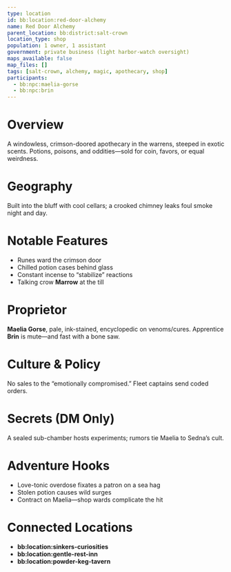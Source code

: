```yaml
---
type: location
id: bb:location:red-door-alchemy
name: Red Door Alchemy
parent_location: bb:district:salt-crown
location_type: shop
population: 1 owner, 1 assistant
government: private business (light harbor-watch oversight)
maps_available: false
map_files: []
tags: [salt-crown, alchemy, magic, apothecary, shop]
participants:
  - bb:npc:maelia-gorse
  - bb:npc:brin
---
```


# Overview
A windowless, crimson-doored apothecary in the warrens, steeped in exotic scents. Potions, poisons, and oddities—sold for coin, favors, or equal weirdness.

# Geography
Built into the bluff with cool cellars; a crooked chimney leaks foul smoke night and day.

# Notable Features
- Runes ward the crimson door
- Chilled potion cases behind glass
- Constant incense to “stabilize” reactions
- Talking crow **Marrow** at the till

# Proprietor
**Maelia Gorse**, pale, ink-stained, encyclopedic on venoms/cures. Apprentice **Brin** is mute—and fast with a bone saw.

# Culture & Policy
No sales to the “emotionally compromised.” Fleet captains send coded orders.

# Secrets (DM Only)
A sealed sub-chamber hosts experiments; rumors tie Maelia to Sedna’s cult.

# Adventure Hooks
- Love-tonic overdose fixates a patron on a sea hag
- Stolen potion causes wild surges
- Contract on Maelia—shop wards complicate the hit

# Connected Locations
- **bb:location:sinkers-curiosities**
- **bb:location:gentle-rest-inn**
- **bb:location:powder-keg-tavern**
